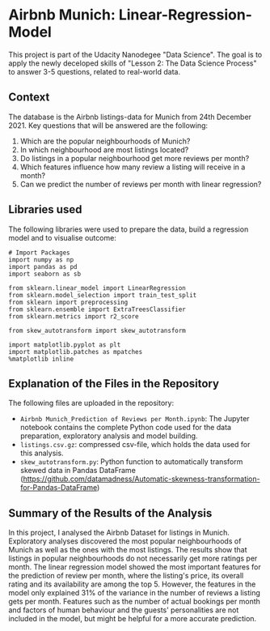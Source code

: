# Airbnb Munich: Linear-Regression-Model

This project is part of the Udacity Nanodegee "Data Science". The goal is to apply the newly deceloped skills of "Lesson 2: The Data Science Process" to answer 3-5 questions, related to real-world data.

## Context
The database is the Airbnb listings-data for Munich from 24th December 2021.
Key questions that will be answered are the following:

1. Which are the popular neighbourhoods of Munich?
2. In which neighbourhood are most listings located?
3. Do listings in a popular neighbourhood get more reviews per month?
4. Which features influence how many review a listing will receive in a month?
5. Can we predict the number of reviews per month with linear regression?

## Libraries used
The following libraries were used to prepare the data, build a regression model and to visualise outcome:
```
# Import Packages
import numpy as np
import pandas as pd
import seaborn as sb

from sklearn.linear_model import LinearRegression
from sklearn.model_selection import train_test_split
from sklearn import preprocessing
from sklearn.ensemble import ExtraTreesClassifier
from sklearn.metrics import r2_score

from skew_autotransform import skew_autotransform

import matplotlib.pyplot as plt
import matplotlib.patches as mpatches
%matplotlib inline
```

## Explanation of the Files in the Repository
The following files are uploaded in the repository:
- ``Airbnb Munich_Prediction of Reviews per Month.ipynb``: The Jupyter notebook contains the complete Python code used for the data preparation, exploratory analysis and model building.
- ``listings.csv.gz``: compressed csv-file, which holds the data used for this analysis.
- ``skew_autotransform.py``: Python function to automatically transform skewed data in Pandas DataFrame (https://github.com/datamadness/Automatic-skewness-transformation-for-Pandas-DataFrame)

## Summary of the Results of the Analysis
In this project, I analysed the Airbnb Dataset for listings in Munich. 
Exploratory analyses discovered the most popular neighbourhoods of Munich as well as the ones with the most listings. The results show that listings in popular neighbourhoods do not necessarily get more ratings per month. 
The linear regression model showed the most important features for the prediction of review per month, where the listing's price, its overall rating and its availability are among the top 5. 
However, the features in the model only explained 31% of the variance in the number of reviews a listing gets per month. Features such as the number of actual bookings per month and factors of human behaviour and the guests' personalities are not included in the model, but might be helpful for a more accurate prediction.
